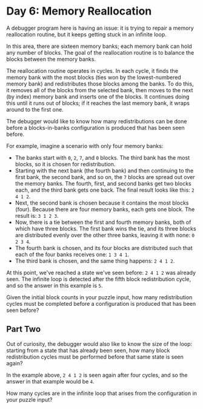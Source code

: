 # Day 6: Memory Reallocation

A debugger program here is having an issue: it is trying to repair a memory
reallocation routine, but it keeps getting stuck in an infinite loop.

In this area, there are sixteen memory banks; each memory bank can hold any
number of blocks. The goal of the reallocation routine is to balance the blocks
between the memory banks.

The reallocation routine operates in cycles. In each cycle, it finds the memory
bank with the most blocks (ties won by the lowest-numbered memory bank) and
redistributes those blocks among the banks. To do this, it removes all of the
blocks from the selected bank, then moves to the next (by index) memory bank
and inserts one of the blocks. It continues doing this until it runs out of
blocks; if it reaches the last memory bank, it wraps around to the first one.

The debugger would like to know how many redistributions can be done before a
blocks-in-banks configuration is produced that has been seen before.

For example, imagine a scenario with only four memory banks:

- The banks start with `0`, `2`, `7`, and `0` blocks. The third bank has the most
  blocks, so it is chosen for redistribution.
- Starting with the next bank (the fourth bank) and then continuing to the
  first bank, the second bank, and so on, the `7` blocks are spread out over the
  memory banks. The fourth, first, and second banks get two blocks each, and
  the third bank gets one back. The final result looks like this: `2 4 1 2`.
- Next, the second bank is chosen because it contains the most blocks (four).
  Because there are four memory banks, each gets one block. The result is:
  `3 1 2 3`.
- Now, there is a tie between the first and fourth memory banks, both of
  which have three blocks. The first bank wins the tie, and its three blocks
  are distributed evenly over the other three banks, leaving it with none:
  `0 2 3 4`.
- The fourth bank is chosen, and its four blocks are distributed such that
  each of the four banks receives one: `1 3 4 1`.
- The third bank is chosen, and the same thing happens: `2 4 1 2`.

At this point, we've reached a state we've seen before: `2 4 1 2` was already
seen. The infinite loop is detected after the fifth block redistribution cycle,
and so the answer in this example is `5`.

Given the initial block counts in your puzzle input, how many redistribution
cycles must be completed before a configuration is produced that has been seen
before?

## Part Two

Out of curiosity, the debugger would also like to know the size of the loop:
starting from a state that has already been seen, how many block redistribution
cycles must be performed before that same state is seen again?

In the example above, `2 4 1 2` is seen again after four cycles, and so the
answer in that example would be `4`.

How many cycles are in the infinite loop that arises from the configuration in
your puzzle input?
